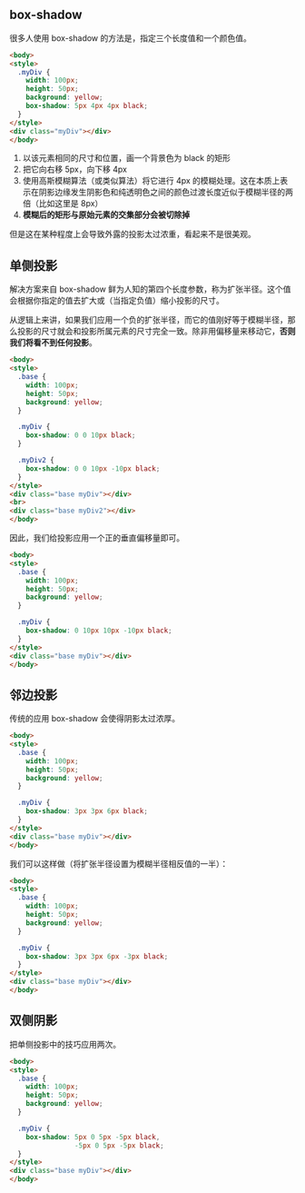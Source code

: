 ## box-shadow

很多人使用 box-shadow 的方法是，指定三个长度值和一个颜色值。

```html 
<body>
<style>
  .myDiv {
    width: 100px;
    height: 50px;
    background: yellow;
    box-shadow: 5px 4px 4px black;
  }
</style>  
<div class="myDiv"></div>
</body>
```

1. 以该元素相同的尺寸和位置，画一个背景色为 black 的矩形
2. 把它向右移 5px，向下移 4px
3. 使用高斯模糊算法（或类似算法）将它进行 4px 的模糊处理。这在本质上表示在阴影边缘发生阴影色和纯透明色之间的颜色过渡长度近似于模糊半径的两倍（比如这里是 8px）
4. **模糊后的矩形与原始元素的交集部分会被切除掉**

但是这在某种程度上会导致外露的投影太过浓重，看起来不是很美观。


## 单侧投影

解决方案来自 box-shadow 鲜为人知的第四个长度参数，称为扩张半径。这个值会根据你指定的值去扩大或（当指定负值）缩小投影的尺寸。

从逻辑上来讲，如果我们应用一个负的扩张半径，而它的值刚好等于模糊半径，那么投影的尺寸就会和投影所属元素的尺寸完全一致。除非用偏移量来移动它，**否则我们将看不到任何投影**。

```html 
<body>
<style>
  .base {
    width: 100px;
    height: 50px;
    background: yellow;
  }

  .myDiv {
    box-shadow: 0 0 10px black;
  }

  .myDiv2 {
    box-shadow: 0 0 10px -10px black;
  }
</style>  
<div class="base myDiv"></div>
<br>
<div class="base myDiv2"></div>
</body>
```

因此，我们给投影应用一个正的垂直偏移量即可。

```html 
<body>
<style>
  .base {
    width: 100px;
    height: 50px;
    background: yellow;
  }

  .myDiv {
    box-shadow: 0 10px 10px -10px black;
  }
</style>  
<div class="base myDiv"></div>
</body>
```

## 邻边投影

传统的应用 box-shadow 会使得阴影太过浓厚。

```html 
<body>
<style>
  .base {
    width: 100px;
    height: 50px;
    background: yellow;
  }

  .myDiv {
    box-shadow: 3px 3px 6px black;
  }
</style>  
<div class="base myDiv"></div>
</body>
```

我们可以这样做（将扩张半径设置为模糊半径相反值的一半）：

```html 
<body>
<style>
  .base {
    width: 100px;
    height: 50px;
    background: yellow;
  }

  .myDiv {
    box-shadow: 3px 3px 6px -3px black;
  }
</style>  
<div class="base myDiv"></div>
</body>
```

## 双侧阴影

把单侧投影中的技巧应用两次。

```html 
<body>
<style>
  .base {
    width: 100px;
    height: 50px;
    background: yellow;
  }

  .myDiv {
    box-shadow: 5px 0 5px -5px black,
                -5px 0 5px -5px black;
  }
</style>  
<div class="base myDiv"></div>
</body>
```